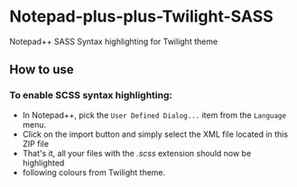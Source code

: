 # Notepad-plus-plus-Twilight-SASS
Notepad++ SASS Syntax highlighting for Twilight theme

## How to use

### To enable SCSS syntax highlighting:

*   In Notepad++, pick the `User Defined Dialog...` item from the `Language` menu.
*   Click on the import button and simply select the XML file located in this ZIP file
*   That's it, all your files with the *.scss* extension should now be highlighted
*   following colours from Twilight theme.
